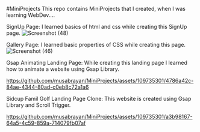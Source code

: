 #MiniProjects
This repo contains MiniProjects that I created, when I was learning WebDev....

SignUp Page:
I learned basics of html and css while creating this SignUp page.
![Screenshot (48)](https://github.com/musabrayan/MiniProjects/assets/109735301/ed09996c-e7aa-4cda-a96c-e14e51468cff)




Gallery Page:
I learned basic properties of CSS while creating this page.
![Screenshot (46)](https://github.com/musabrayan/MiniProjects/assets/109735301/1ed11687-a800-4a59-8b89-33002237cf17)



Gsap Animating Landing Page:
While creating this landing page I learned how to animate a website using Gsap Library.

https://github.com/musabrayan/MiniProjects/assets/109735301/4786a42c-84ae-4344-80ad-c0eb8c72a1a6





Sidcup Famil Golf Landing Page Clone:
This website is created using Gsap Library and Scroll Trigger.


https://github.com/musabrayan/MiniProjects/assets/109735301/a3b98167-64a5-4c59-859a-714079fb07af



